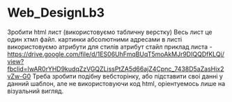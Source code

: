 # Web_DesignLb3
Зробити html лист (використовуємо табличну верстку) Весь лист це один хтмл файл. картинки абсолютними адресами в листі використовуємо атрибути для стилів атрибут стайл приклад листа - https://drive.google.com/file/d/1ES06UhFmqBUqT5moAkMJr9DIQQDfKLQj/view?fbclid=IwAR0rYHD9kudqZzVGQZLissPtZA5d66ajZ4Cpnc_7438D5aZasHix2vZw-G0 Треба зробити подібну вебсторінку, або підставити своі данні у данний шаблон, але не використовуючи код html, оріентуемось лише на візуальний вигляд.

